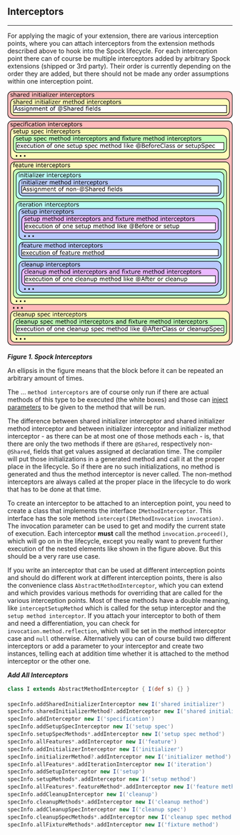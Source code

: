 ## Interceptors
-----
For applying the magic of your extension, there are various interception points, where you can attach interceptors from the extension methods described above to hook into the Spock lifecycle. For each interception point there can of course be multiple interceptors added by arbitrary Spock extensions (shipped or 3rd party). Their order is currently depending on the order they are added, but there should not be made any order assumptions within one interception point.

![](/images/0d9ae887524fadaa5f0405ca94b3520e.png)


***Figure 1. Spock Interceptors***

An ellipsis in the figure means that the block before it can be repeated an arbitrary amount of times.

The …​ `method interceptors` are of course only run if there are actual methods of this type to be executed (the white boxes) and those can [inject parameters](./InjectingMethodParameters.md) to be given to the method that will be run.

The difference between shared initializer interceptor and shared initializer method interceptor and between initializer interceptor and initializer method interceptor - as there can be at most one of those methods each - is, that there are only the two methods if there are `@Shared`, respectively non-`@Shared`, fields that get values assigned at declaration time. The compiler will put those initializations in a generated method and call it at the proper place in the lifecycle. So if there are no such initializations, no method is generated and thus the method interceptor is never called. The non-method interceptors are always called at the proper place in the lifecycle to do work that has to be done at that time.

To create an interceptor to be attached to an interception point, you need to create a class that implements the interface `IMethodInterceptor`. This interface has the sole method `intercept(IMethodInvocation invocation)`. The invocation parameter can be used to get and modify the current state of execution. Each interceptor **must** call the method `invocation.proceed()`, which will go on in the lifecycle, except you really want to prevent further execution of the nested elements like shown in the figure above. But this should be a very rare use case.

If you write an interceptor that can be used at different interception points and should do different work at different interception points, there is also the convenience class `AbstractMethodInterceptor`, which you can extend and which provides various methods for overriding that are called for the various interception points. Most of these methods have a double meaning, like `interceptSetupMethod` which is called for the setup interceptor and the `setup method interceptor`. If you attach your interceptor to both of them and need a differentiation, you can check for `invocation.method.reflection`, which will be set in the method interceptor case and `null` otherwise. Alternatively you can of course build two different interceptors or add a parameter to your interceptor and create two instances, telling each at addition time whether it is attached to the method interceptor or the other one.


***Add All Interceptors***


```groovy
class I extends AbstractMethodInterceptor { I(def s) {} }

specInfo.addSharedInitializerInterceptor new I('shared initializer')
specInfo.sharedInitializerMethod?.addInterceptor new I('shared initializer method')
specInfo.addInterceptor new I('specification')
specInfo.addSetupSpecInterceptor new I('setup spec')
specInfo.setupSpecMethods*.addInterceptor new I('setup spec method')
specInfo.allFeatures*.addInterceptor new I('feature')
specInfo.addInitializerInterceptor new I('initializer')
specInfo.initializerMethod?.addInterceptor new I('initializer method')
specInfo.allFeatures*.addIterationInterceptor new I('iteration')
specInfo.addSetupInterceptor new I('setup')
specInfo.setupMethods*.addInterceptor new I('setup method')
specInfo.allFeatures*.featureMethod*.addInterceptor new I('feature method')
specInfo.addCleanupInterceptor new I('cleanup')
specInfo.cleanupMethods*.addInterceptor new I('cleanup method')
specInfo.addCleanupSpecInterceptor new I('cleanup spec')
specInfo.cleanupSpecMethods*.addInterceptor new I('cleanup spec method')
specInfo.allFixtureMethods*.addInterceptor new I('fixture method')
```

